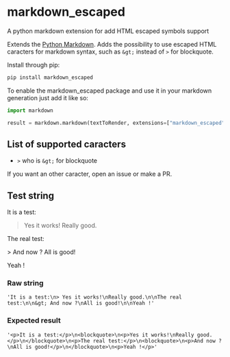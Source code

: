 # markdown_escaped
A python markdown extension for add HTML escaped symbols support

Extends the [Python Markdown](https://python-markdown.github.io/).
Adds the possibility to use escaped HTML caracters for markdown syntax, such as `&gt;` instead of `>` for blockquote.

Install through pip:

```bash
pip install markdown_escaped
```

To enable the markdown_escaped package and use it in your markdown generation just add it like so:

```python
import markdown

result = markdown.markdown(textToRender, extensions=["markdown_escaped",])
```

## List of supported caracters

 - `>` who is `&gt;` for blockquote

If you want an other caracter, open an issue or make a PR.

## Test string

It is a test:
> Yes it works!
Really good.

The real test:

&gt; And now ?
All is good!

Yeah !

### Raw string
`'It is a test:\n> Yes it works!\nReally good.\n\nThe real test:\n\n&gt; And now ?\nAll is good!\n\nYeah !'`
### Expected result
`'<p>It is a test:</p>\n<blockquote>\n<p>Yes it works!\nReally good.</p>\n</blockquote>\n<p>The real test:</p>\n<blockquote>\n<p>And now ?\nAll is good!</p>\n</blockquote>\n<p>Yeah !</p>'`
